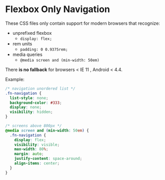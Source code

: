 # Flexbox Only Navigation  
These CSS files only contain support for modern browsers that recognize:  
* unprefixed flexbox  
  * ```display: flex;```  
* rem units  
  * ```padding: 0 0.9375rem;```  
* media queries  
  * ```@media screen and (min-width: 50em)```  

There **is no fallback** for browsers < IE 11 , Android < 4.4.  

Example:  
```css  
/* navigation unordered list */
.fn-navigation {
  list-style: none;
  background-color: #333;
  display: none;
  visibility: hidden;
}

/* screens above 800px */
@media screen and (min-width: 50em) {  
  .fn-navigation {
    display: flex;
    visibility: visible;
    max-width: 80%;
    margin: auto;
    justify-content: space-around;
    align-items: center;
  }
}
```
